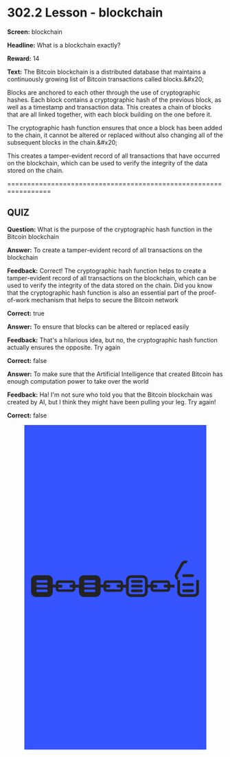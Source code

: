 # 302.2 Lesson - blockchain

**Screen:** blockchain

**Headline:** What is a blockchain exactly?

**Reward:** 14

**Text:** The Bitcoin blockchain is a distributed database that maintains a continuously growing list of Bitcoin transactions called blocks.&amp;#x20;

Blocks are anchored to each other through the use of cryptographic hashes. Each block contains a cryptographic hash of the previous block, as well as a timestamp and transaction data. This creates a chain of blocks that are all linked together, with each block building on the one before it.

The cryptographic hash function ensures that once a block has been added to the chain, it cannot be altered or replaced without also changing all of the subsequent blocks in the chain.&amp;#x20;

This creates a tamper-evident record of all transactions that have occurred on the blockchain, which can be used to verify the integrity of the data stored on the chain.


=================================================================

## QUIZ

**Question:** What is the purpose of the cryptographic hash function in the Bitcoin blockchain


**Answer:** To create a tamper-evident record of all transactions on the blockchain

**Feedback:** Correct! The cryptographic hash function helps to create a tamper-evident record of all transactions on the blockchain, which can be used to verify the integrity of the data stored on the chain. Did you know that the cryptographic hash function is also an essential part of the proof-of-work mechanism that helps to secure the Bitcoin network

**Correct:** true

**Answer:** To ensure that blocks can be altered or replaced easily

**Feedback:** That&#x27;s a hilarious idea, but no, the cryptographic hash function actually ensures the opposite. Try again

**Correct:** false

**Answer:** To make sure that the Artificial Intelligence that created Bitcoin has enough computation power to take over the world

**Feedback:** Ha! I&#x27;m not sure who told you that the Bitcoin blockchain was created by AI, but I think they might have been pulling your leg. Try again!

**Correct:** false


<figure><img src="../.gitbook/assets/302-02.png" alt=""><figcaption></figcaption></figure>

